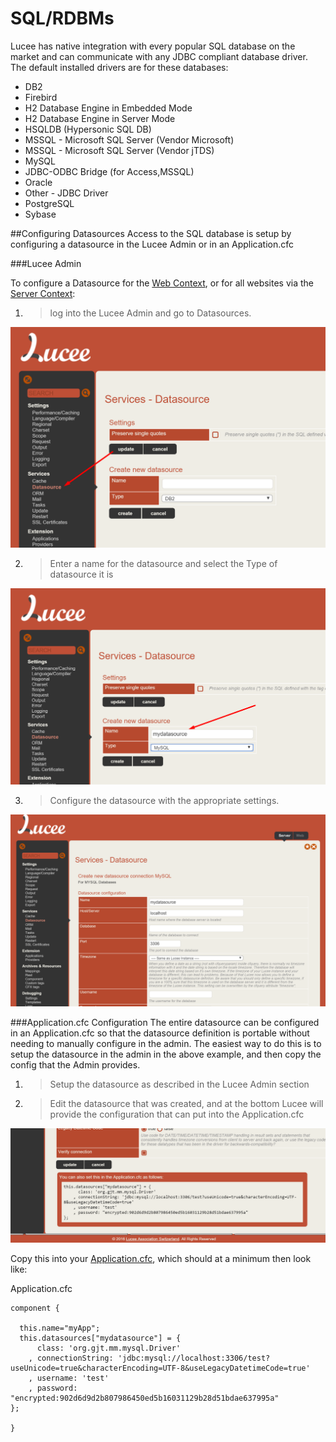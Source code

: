 # SQL/RDBMs

Lucee has native integration with every popular SQL database on the market and can communicate with any JDBC compliant database driver. The default installed drivers are for these databases:

* DB2
* Firebird
* H2 Database Engine in Embedded Mode
* H2 Database Engine in Server Mode
* HSQLDB (Hypersonic SQL DB)
* MSSQL - Microsoft SQL Server (Vendor Microsoft)
* MSSQL - Microsoft SQL Server (Vendor jTDS)
* MySQL
* JDBC-ODBC Bridge (for Access,MSSQL)
* Oracle
* Other - JDBC Driver
* PostgreSQL
* Sybase

##Configuring Datasources
Access to the SQL database is setup by configuring a datasource in the Lucee Admin or in an Application.cfc

###Lucee Admin

To configure a Datasource for the [Web Context](https://rorylaitila.gitbooks.io/lucee/content/lucee_context.html#web-context), or for all websites via the [Server Context](https://rorylaitila.gitbooks.io/lucee/content/lucee_context.html#server-context):

1. >log into the Lucee Admin and go to Datasources. 

![](datasources_1.png)

2. > Enter a name for the datasource and select the Type of datasource it is

![](datasource_2.png)

3. > Configure the datasource with the appropriate settings.

![](datasources_3.png)


###Application.cfc Configuration
The entire datasource can be configured in an Application.cfc so that the datasource definition is portable without needing to manually configure in the admin. The easiest way to do this is to setup the datasource in the admin in the above example, and then copy the config that the Admin provides.

1. > Setup the datasource as described in the Lucee Admin section
2. > Edit the datasource that was created, and at the bottom Lucee will provide the configuration that can put into the Application.cfc

![](datasources_4.png)

Copy this into your [Application.cfc](https://rorylaitila.gitbooks.io/lucee/content/applicationcfc_lifecycle.html), which should at a minimum then look like:

Application.cfc
```
component {

  this.name="myApp";
  this.datasources["mydatasource"] = {
	  class: 'org.gjt.mm.mysql.Driver'
	, connectionString: 'jdbc:mysql://localhost:3306/test?useUnicode=true&characterEncoding=UTF-8&useLegacyDatetimeCode=true'
	, username: 'test'
	, password: "encrypted:902d6d9d2b807986450ed5b16031129b28d51bdae637995a"
};

}
```


